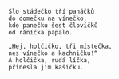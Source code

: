    Šlo stádečko tří panáčků
    do domečku na vínečko,
    kde panečku šest človíčků
    od ráníčka papalo.

    „Hej, holčičko, tři místečka,
    nes vínečko a kachničku!“
    A holčička, rudá líčka,
    přinesla jim kašičku.

